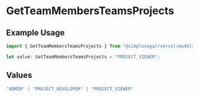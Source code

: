 # GetTeamMembersTeamsProjects

## Example Usage

```typescript
import { GetTeamMembersTeamsProjects } from "@simplesagar/vercel/models/getteammembersop.js";

let value: GetTeamMembersTeamsProjects = "PROJECT_VIEWER";
```

## Values

```typescript
"ADMIN" | "PROJECT_DEVELOPER" | "PROJECT_VIEWER"
```